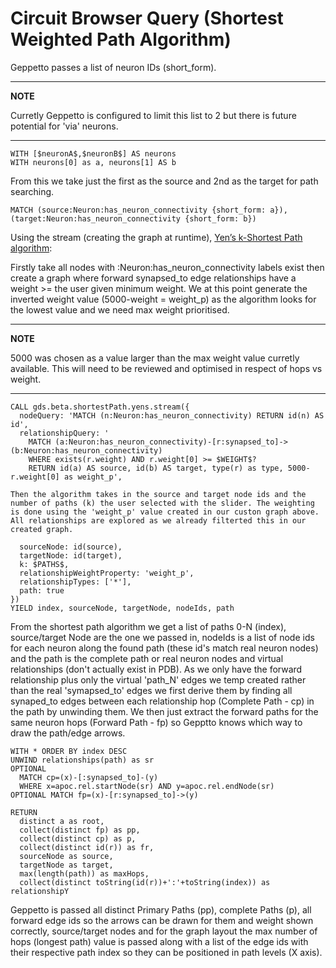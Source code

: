 # Circuit Browser Query (Shortest Weighted Path Algorithm)

Geppetto passes a list of neuron IDs (short_form). 

---
**NOTE**

Curretly Geppetto is configured to limit this list to 2 but there is future potential for 'via' neurons. 

---

```cypher
WITH [$neuronA$,$neuronB$] AS neurons
WITH neurons[0] as a, neurons[1] AS b
```

From this we take just the first as the source and 2nd as the target for path searching.

```cypher
MATCH (source:Neuron:has_neuron_connectivity {short_form: a}), (target:Neuron:has_neuron_connectivity {short_form: b})
```

Using the stream (creating the graph at runtime), [Yen’s k-Shortest Path algorithm](https://neo4j.com/docs/graph-data-science/current/algorithms/yens/): 

Firstly take all nodes with :Neuron:has_neuron_connectivity labels exist then create a graph where forward synapsed_to edge relationships have a weight >= the user given minimum weight. We at this point generate the inverted weight value (5000-weight = weight_p) as the algorithm looks for the lowest value and we need max weight prioritised. 

---
**NOTE**

5000 was chosen as a value larger than the max weight value curretly available. This will need to be reviewed and optimised in respect of hops vs weight. 

---

```cypher
CALL gds.beta.shortestPath.yens.stream({
  nodeQuery: 'MATCH (n:Neuron:has_neuron_connectivity) RETURN id(n) AS id', 
  relationshipQuery: '
    MATCH (a:Neuron:has_neuron_connectivity)-[r:synapsed_to]->(b:Neuron:has_neuron_connectivity) 
    WHERE exists(r.weight) AND r.weight[0] >= $WEIGHT$? 
    RETURN id(a) AS source, id(b) AS target, type(r) as type, 5000-r.weight[0] as weight_p',
```

    Then the algorithm takes in the source and target node ids and the number of paths (k) the user selected with the slider. The weighting is done using the 'weight_p' value created in our custon graph above. All relationships are explored as we already filterted this in our created graph. 
    
```cypher
  sourceNode: id(source),
  targetNode: id(target),
  k: $PATHS$,
  relationshipWeightProperty: 'weight_p',
  relationshipTypes: ['*'],
  path: true
})
YIELD index, sourceNode, targetNode, nodeIds, path
```

From the shortest path algorithm we get a list of paths 0-N (index), source/target Node are the one we passed in, nodeIds is a list of node ids for each neuron along the found path (these id's match real neuron nodes) and the path is the complete path or real neuron nodes and virtual relationships (don't actually exist in PDB).
As we only have the forward relationship plus only the virtual 'path_N' edges we temp created rather than the real 'symapsed_to' edges we first derive them by finding all synaped_to edges between each relationship hop (Complete Path - cp) in the path by unwinding them. We then just extract the forward paths for the same neuron hops (Forward Path - fp) so Gepptto knows which way to draw the path/edge arrows.

```cypher
WITH * ORDER BY index DESC
UNWIND relationships(path) as sr
OPTIONAL 
  MATCH cp=(x)-[:synapsed_to]-(y) 
  WHERE x=apoc.rel.startNode(sr) AND y=apoc.rel.endNode(sr) 
OPTIONAL MATCH fp=(x)-[r:synapsed_to]->(y)
```

```cypher
RETURN 
  distinct a as root, 
  collect(distinct fp) as pp, 
  collect(distinct cp) as p, 
  collect(distinct id(r)) as fr, 
  sourceNode as source, 
  targetNode as target, 
  max(length(path)) as maxHops, 
  collect(distinct toString(id(r))+':'+toString(index)) as relationshipY 
```

Geppetto is passed all distinct Primary Paths (pp), complete Paths (p), all forward edge ids so the arrows can be drawn for them and weight shown correctly, source/target nodes and for the graph layout the max number of hops (longest path) value is passed along with a list of the edge ids with their respective path index so they can be positioned in path levels (X axis).
